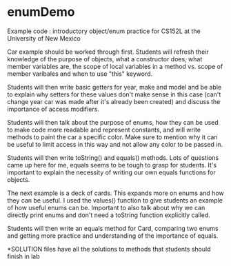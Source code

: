 # enumDemo

Example code : introductory object/enum practice for CS152L at the University of New Mexico

Car example should be worked through first. Students will refresh their knowledge of the purpose of objects, 
what a constructor does, what member variables are, the scope of local variables in a method vs. scope of member varibales and when to use "this" keyword. 

Students will then write basic getters for year, make and model and be able to explain why setters for these values don't make sense in this case (can't change year car was made after it's already been created) and discuss the importance of access modifiers. 

Students will then talk about the purpose of enums, how they can be used to make code more readable and represent constants, and will write methods to paint the car a specific color. Make sure to mention why it can be useful to limit access in this way and not allow any color to be passed in. 

Students will then write toString() and equals() methods. Lots of questions came up here for me, equals seems to be tough to grasp for students. It's important to explain the necessity of writing our own equals functions for objects.


The next example is a deck of cards. This expands more on enums and how they can be useful. I used the values() function to give students an example of how useful enums can be. Important to also talk about why we can directly print enums and don't need a toString function explicitly called. 

Students will then write an equals method for Card, comparing two enums and getting more practice and understanding of the importance of equals. 

*SOLUTION files have all the solutions to methods that students should finish in lab 
